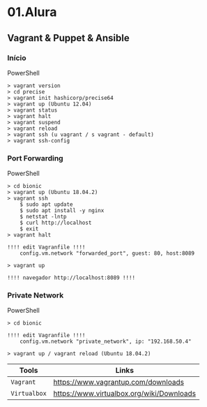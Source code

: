 # 01.Alura
## Vagrant & Puppet & Ansible
### Início

PowerShell
```
> vagrant version
> cd precise
> vagrant init hashicorp/precise64 
> vagrant up (Ubuntu 12.04)
> vagrant status
> vagrant halt
> vagrant suspend
> vagrant reload
> vagrant ssh (u vagrant / s vagrant - default)
> vagrant ssh-config
```

### Port Forwarding

PowerShell
```
> cd bionic
> vagrant up (Ubuntu 18.04.2)
> vagrant ssh
    $ sudo apt update
    $ sudo apt install -y nginx
    $ netstat -lntp
    $ curl http://localhost
    $ exit
> vagrant halt

!!!! edit Vagranfile !!!!
    config.vm.network "forwarded_port", guest: 80, host:8089

> vagrant up

!!!! navegador http://localhost:8089 !!!!
```

### Private Network

PowerShell
```
> cd bionic

!!!! edit Vagranfile !!!!
    config.vm.network "private_network", ip: "192.168.50.4"

> vagrant up / vagrant reload (Ubuntu 18.04.2)
```

|Tools      |Links|
|-------------|-----------|
|`Vagrant`| https://www.vagrantup.com/downloads
|`Virtualbox`| https://www.virtualbox.org/wiki/Downloads
